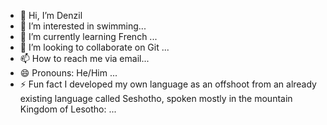 - 👋 Hi, I’m Denzil 
- 👀 I’m interested in swimming...
- 🌱 I’m currently learning French ...
- 💞️ I’m looking to collaborate on Git ...
- 📫 How to reach me via email...
- 😄 Pronouns: He/Him ...
- ⚡ Fun fact I developed my own language as an offshoot from an already existing language called Seshotho, spoken mostly in the mountain Kingdom of Lesotho: ...

<!---
dphillips-39/dphillips-39 is a ✨ special ✨ repository because its `README.md` (this file) appears on your GitHub profile.
You can click the Preview link to take a look at your changes.
--->
